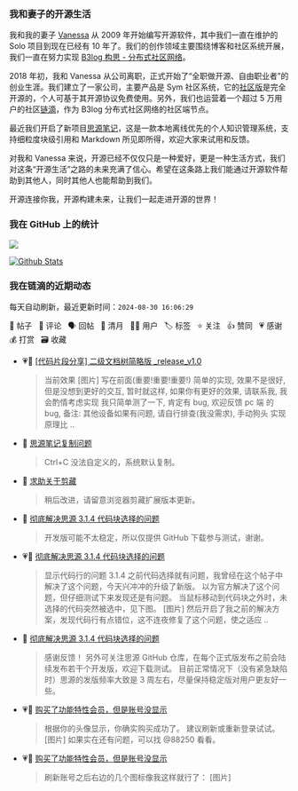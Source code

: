 ### 我和妻子的开源生活

我和我的妻子 [Vanessa](https://github.com/Vanessa219) 从 2009 年开始编写开源软件，其中我们一直在维护的 Solo 项目到现在已经有 10 年了。我们的创作领域主要围绕博客和社区系统开展，我们一直在努力实现 [B3log 构思 - 分布式社区网络](https://ld246.com/article/1546941897596)。

2018 年初，我和 Vanessa 从公司离职，正式开始了“全职做开源、自由职业者”的创业生涯。我们建立了一家公司，主要产品是 Sym 社区系统，它的[社区版](https://github.com/88250/symphony)是完全开源的，个人可基于其开源协议免费使用。另外，我们也运营着一个超过 5 万用户的社区[链滴](https://ld246.com)，作为 B3log 分布式社区网络的社区端节点。

最近我们开启了新项目[思源笔记](https://github.com/siyuan-note/siyuan)，这是一款本地离线优先的个人知识管理系统，支持细粒度块级引用和 Markdown 所见即所得，欢迎大家来试用和反馈。

对我和 Vanessa 来说，开源已经不仅仅只是一种爱好，更是一种生活方式，我们对这条“开源生活”之路的未来充满了信心。希望在这条路上我们能通过开源软件帮助到其他人，同时其他人也能帮助到我们。

开源连接你我，开源构建未来，让我们一起走进开源的世界！

### 我在 GitHub 上的统计

<a title="Hits" target="_blank" href="https://github.com/88250/88250"><img src="https://hits.b3log.org/88250/88250.svg"></a>

[![Github Stats](https://github-readme-stats.vercel.app/api?username=88250&theme=tokyonight&show_icons=true)](https://github.com/88250)

<!--events start -->

### 我在链滴的近期动态

每天自动刷新，最近更新时间：`2024-08-30 16:06:29`

📝 帖子 &nbsp; 💬 评论 &nbsp; 🗣 回帖 &nbsp; 🌙 清月 &nbsp; 👨‍💻 用户 &nbsp; 🏷️ 标签 &nbsp; ⭐️ 关注 &nbsp; 👍 赞同 &nbsp; 💗 感谢 &nbsp; 💰 打赏 &nbsp; 🗃 收藏

* 💗📝 [[代码片段分享] 二级文档树简略版 _release_v1.0](https://ld246.com/article/1724933050414)

  > 当前效果 [图片] 写在前面(重要!重要!重要!) 简单的实现, 效果不是很好, 但是没想到更好的交互, 暂时就这样, 如果你有更好的效果, 请联系我, 我会酌情考虑实现 我只简单测了一下, 肯定有 bug, 欢迎反馈 pc 端 的 bug, 备注: 其他设备如果有问题, 请自行排查(我没需求), 手动狗头 实现原理比 ..
* 💬 [思源笔记复制问题](https://ld246.com/article/1724644207261/comment/1724903621107#comments)

  > Ctrl+C 没法自定义的，系统默认复制。
* 💬 [求助关于剪藏](https://ld246.com/article/1724837761841/comment/1724900205200#comments)

  > 稍后改进，请留意浏览器剪藏扩展版本更新。
* 💬 [彻底解决思源 3.1.4 代码块选择的问题](https://ld246.com/article/1724861627569/comment/1724895143277#comments)

  > 开发版可能不太稳定，所以仅提供 GitHub 下载参与测试，谢谢。
* 💗📝 [彻底解决思源 3.1.4 代码块选择的问题](https://ld246.com/article/1724861627569)

  > 显示代码行的问题 3.1.4 之前代码选择就有问题，我曾经在这个帖子中解决了这个问题，今天兴冲冲的升级了新版。 以为官方解决了这个问题，但仔细测试下来发现还是有问题。 当鼠标移动到代码块之外时，未选择的代码突然被选中，见下图。 [图片] 然后开启了我之前的解决方案，发现代码行有点错位，这不连夜修复了这个问题，使之适应  ..
* 💬 [彻底解决思源 3.1.4 代码块选择的问题](https://ld246.com/article/1724861627569/comment/1724894030916#comments)

  > 感谢反馈！ 另外可关注思源 GitHub 仓库，在每个正式版发布之前会陆续发布若干个开发版，欢迎下载测试。 目前正常情况下（没有紧急缺陷时）思源的发版频率大致是 3 周左右，尽量保持稳定版对用户更友好一些。
* 💗💬 [购买了功能特性会员，但是账号没显示](https://ld246.com/article/1724766119638/comment/1724766940662#comments)

  > 根据你的头像显示，你确实购买成功了。 建议刷新或重新登录试试。 [图片] 如果实在还有问题，可以找 @88250 看看。
* 💗💬 [购买了功能特性会员，但是账号没显示](https://ld246.com/article/1724766119638/comment/1724767112563#comments)

  > 刷新账号之后右边的几个图标像我这样就行了： [图片]


<!--events end -->
